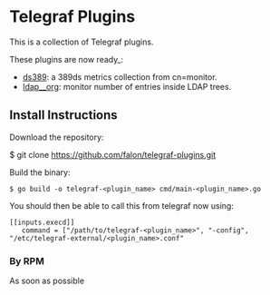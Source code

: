 # Telegraf Plugins

This is a collection of Telegraf plugins.

These plugins are now ready_:

- [ds389](plugins/input/ds389/README.md): a 389ds metrics collection from cn=monitor.
- [ldap_\_org](plugins/input/ldap_org/README.md): monitor number of entries inside LDAP trees.

## Install Instructions

Download the repository:

$ git clone https://github.com/falon/telegraf-plugins.git

Build the binary:

	$ go build -o telegraf-<plugin_name> cmd/main-<plugin_name>.go

You should then be able to call this from telegraf now using:

```
[[inputs.execd]]
   command = ["/path/to/telegraf-<plugin_name>", "-config", "/etc/telegraf-external/<plugin_name>.conf"
```

### By RPM

As soon as possible
